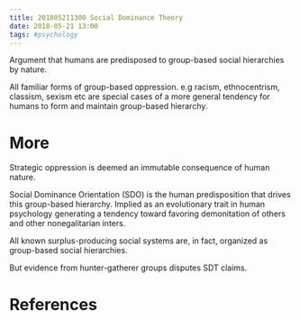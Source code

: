 ```yaml
---
title: 201805211300 Social Dominance Theory
date: 2018-05-21 13:00
tags: #psychology
---
```

Argument that humans are predisposed to group-based social hierarchies by nature.

All familiar forms of group-based oppression. e.g racism, ethnocentrism, classism, sexism etc are special cases of a more general tendency for humans to form and maintain group-based hierarchy.

# More

Strategic oppression is deemed an immutable consequence of human nature.

Social Dominance Orientation (SDO) is the human predisposition that drives this group-based hierarchy. Implied as an evolutionary trait in human psychology generating a tendency toward favoring demonitation of others and other nonegalitarian inters.

All known surplus-producing social systems are, in fact, organized as group-based social hierarchies.

But evidence from hunter-gatherer groups disputes SDT claims.

# References